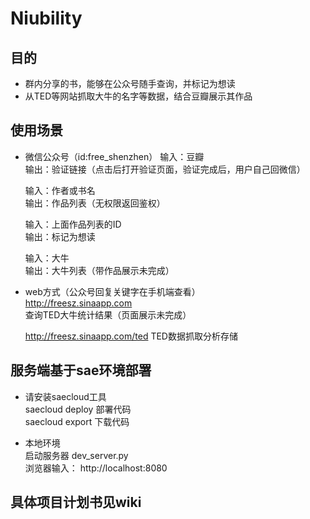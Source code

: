 # Niubility

## 目的
- 群内分享的书，能够在公众号随手查询，并标记为想读  
- 从TED等网站抓取大牛的名字等数据，结合豆瓣展示其作品

## 使用场景
- 微信公众号（id:free_shenzhen）
  输入：豆瓣  
  输出：验证链接（点击后打开验证页面，验证完成后，用户自己回微信）  
  
  输入：作者或书名  
  输出：作品列表（无权限返回鉴权）  

  输入：上面作品列表的ID   
  输出：标记为想读
  
  输入：大牛   
  输出：大牛列表（带作品展示未完成）  
  
  
- web方式（公众号回复关键字在手机端查看）  
  http://freesz.sinaapp.com  
  查询TED大牛统计结果（页面展示未完成）  
  
  http://freesz.sinaapp.com/ted
  TED数据抓取分析存储
  
## 服务端基于sae环境部署
  
-  请安装saecloud工具  
saecloud deploy 部署代码  
saecloud export 下载代码

- 本地环境  
启动服务器
dev_server.py  
浏览器输入：
http://localhost:8080  

## 具体项目计划书见wiki







